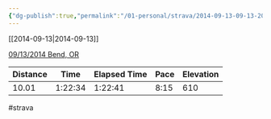 ```yaml
---
{"dg-publish":true,"permalink":"/01-personal/strava/2014-09-13-09-13-2014-bend-or/"}
---
```



[[2014-09-13\|2014-09-13]]

[09/13/2014 Bend, OR](https://www.strava.com/activities/194689785)

| Distance | Time    | Elapsed Time | Pace | Elevation |
| -------- | ------- | ------------ | ---- | --------- |
| 10.01    | 1:22:34 | 1:22:41      | 8:15 | 610       |




#strava
